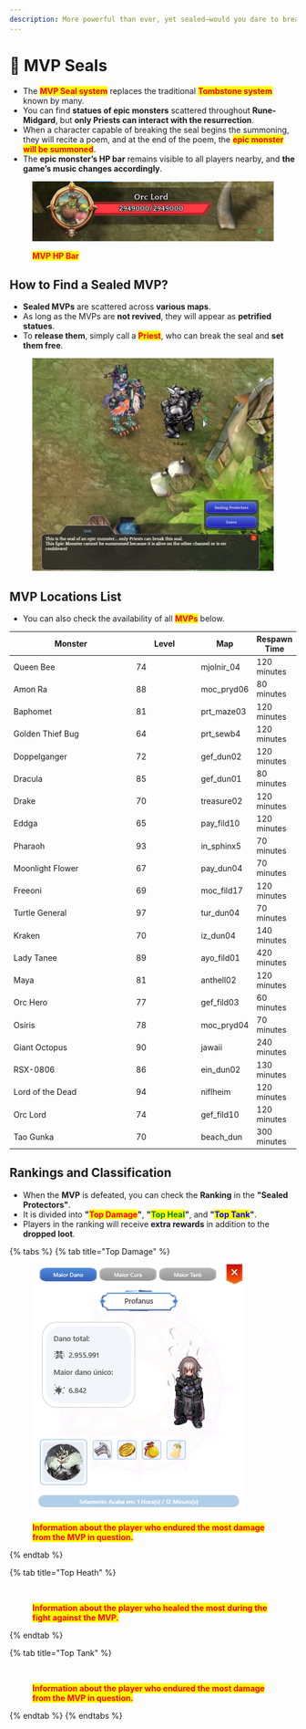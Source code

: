```yaml
---
description: More powerful than ever, yet sealed—would you dare to break this barrier?
---
```


# 💎 MVP Seals

* The <mark style="color:red;">**MVP Seal system**</mark> replaces the traditional <mark style="color:red;">**Tombstone system**</mark> known by many.
* You can find **statues of epic monsters** scattered throughout **Rune-Midgard**, but **only Priests can interact with the resurrection**.
* When a character capable of breaking the seal begins the summoning, they will recite a poem, and at the end of the poem, the <mark style="color:red;">**epic monster will be summoned**</mark>.
* The **epic monster’s HP bar** remains visible to all players nearby, and **the game’s music changes accordingly**.

<figure><img src="../.gitbook/assets/image (517).png" alt=""><figcaption><p><mark style="color:red;"><strong>MVP HP Bar</strong></mark></p></figcaption></figure>

## **How to Find a Sealed MVP?**

* **Sealed MVPs** are scattered across **various maps**.
* As long as the MVPs are **not revived**, they will appear as **petrified statues**.
* To **release them**, simply call a <mark style="color:red;">**Priest**</mark>, who can break the seal and **set them free**.

<figure><img src="../.gitbook/assets/image (5) (1) (1) (1) (1) (1).png" alt=""><figcaption></figcaption></figure>

## **MVP Locations List**

* You can also check the availability of all <mark style="color:red;">**MVPs**</mark> below.

<table><thead><tr><th width="245">Monster</th><th width="126">Level</th><th>Map</th><th>Respawn Time</th></tr></thead><tbody><tr><td>Queen Bee</td><td>74</td><td>mjolnir_04</td><td>120 minutes</td></tr><tr><td>Amon Ra</td><td>88</td><td>moc_pryd06</td><td>80 minutes</td></tr><tr><td>Baphomet</td><td>81</td><td>prt_maze03</td><td>120 minutes</td></tr><tr><td>Golden Thief Bug</td><td>64</td><td>prt_sewb4</td><td>120 minutes</td></tr><tr><td>Doppelganger</td><td>72</td><td>gef_dun02</td><td>120 minutes</td></tr><tr><td>Dracula</td><td>85</td><td>gef_dun01</td><td>80 minutes</td></tr><tr><td>Drake</td><td>70</td><td>treasure02</td><td>120 minutes</td></tr><tr><td>Eddga</td><td>65</td><td>pay_fild10</td><td>120 minutes</td></tr><tr><td>Pharaoh</td><td>93</td><td>in_sphinx5</td><td>70 minutes</td></tr><tr><td>Moonlight Flower</td><td>67</td><td>pay_dun04</td><td>70 minutes</td></tr><tr><td>Freeoni</td><td>69</td><td>moc_fild17</td><td>120 minutes</td></tr><tr><td>Turtle General</td><td>97</td><td>tur_dun04</td><td>70 minutes</td></tr><tr><td>Kraken</td><td>70</td><td>iz_dun04</td><td>140 minutes</td></tr><tr><td>Lady Tanee</td><td>89</td><td>ayo_fild01</td><td>420 minutes</td></tr><tr><td>Maya</td><td>81</td><td>anthell02</td><td>120 minutes</td></tr><tr><td>Orc Hero</td><td>77</td><td>gef_fild03</td><td>60 minutes</td></tr><tr><td>Osíris</td><td>78</td><td>moc_pryd04</td><td>70 minutes</td></tr><tr><td>Giant Octopus</td><td>90</td><td>jawaii</td><td>240 minutes</td></tr><tr><td>RSX-0806</td><td>86</td><td>ein_dun02</td><td>130 minutes</td></tr><tr><td>Lord of the Dead</td><td>94</td><td>niflheim</td><td>120 minutes</td></tr><tr><td>Orc Lord</td><td>74</td><td>gef_fild10</td><td>120 minutes</td></tr><tr><td>Tao Gunka</td><td>70</td><td>beach_dun</td><td>300 minutes</td></tr></tbody></table>

## **Rankings and Classification**

* When the **MVP** is defeated, you can check the **Ranking** in the **"Sealed Protectors"**.
* It is divided into **"**<mark style="color:red;">**Top Damage**</mark>**"**, **"**<mark style="color:green;">**Top Heal**</mark>**"**, and **"**<mark style="color:blue;">**Top Tank**</mark>**"**.
* Players in the ranking will receive **extra rewards** in addition to the **dropped loot**.

{% tabs %}
{% tab title="Top Damage" %}
<figure><img src="../.gitbook/assets/x1 (1).png" alt=""><figcaption><p><mark style="color:red;"><strong>Information about the player who endured the most damage from the MVP in question.</strong></mark></p></figcaption></figure>
{% endtab %}

{% tab title="Top Heath" %}
<figure><img src="../.gitbook/assets/image (138).png" alt=""><figcaption><p><mark style="color:red;"><strong>Information about the player who healed the most during the fight against the MVP.</strong></mark></p></figcaption></figure>
{% endtab %}

{% tab title="Top Tank" %}
<figure><img src="../.gitbook/assets/image (139).png" alt=""><figcaption><p><mark style="color:red;"><strong>Information about the player who endured the most damage from the MVP in question.</strong></mark></p></figcaption></figure>
{% endtab %}
{% endtabs %}

